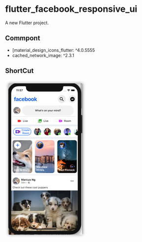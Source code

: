# flutter_facebook_responsive_ui

A new Flutter project.

## Commpont

- [material_design_icons_flutter: ^4.0.5555
- cached_network_image: ^2.3.1



## ShortCut

<img src="README.assets/facebook.png" alt="facebook" style="zoom: 50%;" />